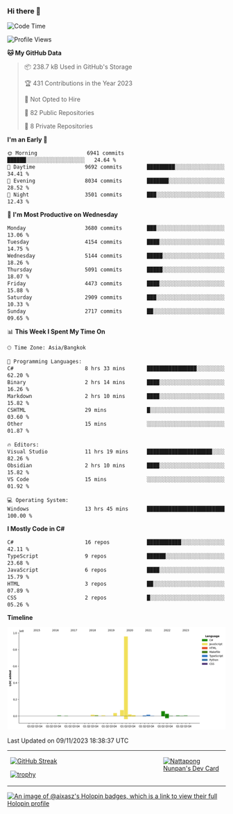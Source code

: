 ### Hi there 👋

<!--START_SECTION:waka-->
![Code Time](http://img.shields.io/badge/Code%20Time-1%2C232%20hrs%2043%20mins-blue)

![Profile Views](http://img.shields.io/badge/Profile%20Views-0-blue)

**🐱 My GitHub Data** 

> 📦 238.7 kB Used in GitHub's Storage 
 > 
> 🏆 431 Contributions in the Year 2023
 > 
> 🚫 Not Opted to Hire
 > 
> 📜 82 Public Repositories 
 > 
> 🔑 8 Private Repositories 
 > 
**I'm an Early 🐤** 

```text
🌞 Morning                6941 commits        ██████░░░░░░░░░░░░░░░░░░░   24.64 % 
🌆 Daytime                9692 commits        █████████░░░░░░░░░░░░░░░░   34.41 % 
🌃 Evening                8034 commits        ███████░░░░░░░░░░░░░░░░░░   28.52 % 
🌙 Night                  3501 commits        ███░░░░░░░░░░░░░░░░░░░░░░   12.43 % 
```
📅 **I'm Most Productive on Wednesday** 

```text
Monday                   3680 commits        ███░░░░░░░░░░░░░░░░░░░░░░   13.06 % 
Tuesday                  4154 commits        ████░░░░░░░░░░░░░░░░░░░░░   14.75 % 
Wednesday                5144 commits        █████░░░░░░░░░░░░░░░░░░░░   18.26 % 
Thursday                 5091 commits        █████░░░░░░░░░░░░░░░░░░░░   18.07 % 
Friday                   4473 commits        ████░░░░░░░░░░░░░░░░░░░░░   15.88 % 
Saturday                 2909 commits        ███░░░░░░░░░░░░░░░░░░░░░░   10.33 % 
Sunday                   2717 commits        ██░░░░░░░░░░░░░░░░░░░░░░░   09.65 % 
```


📊 **This Week I Spent My Time On** 

```text
🕑︎ Time Zone: Asia/Bangkok

💬 Programming Languages: 
C#                       8 hrs 33 mins       ████████████████░░░░░░░░░   62.20 % 
Binary                   2 hrs 14 mins       ████░░░░░░░░░░░░░░░░░░░░░   16.26 % 
Markdown                 2 hrs 10 mins       ████░░░░░░░░░░░░░░░░░░░░░   15.82 % 
CSHTML                   29 mins             █░░░░░░░░░░░░░░░░░░░░░░░░   03.60 % 
Other                    15 mins             ░░░░░░░░░░░░░░░░░░░░░░░░░   01.87 % 

🔥 Editors: 
Visual Studio            11 hrs 19 mins      █████████████████████░░░░   82.26 % 
Obsidian                 2 hrs 10 mins       ████░░░░░░░░░░░░░░░░░░░░░   15.82 % 
VS Code                  15 mins             ░░░░░░░░░░░░░░░░░░░░░░░░░   01.92 % 

💻 Operating System: 
Windows                  13 hrs 45 mins      █████████████████████████   100.00 % 
```

**I Mostly Code in C#** 

```text
C#                       16 repos            ███████████░░░░░░░░░░░░░░   42.11 % 
TypeScript               9 repos             ██████░░░░░░░░░░░░░░░░░░░   23.68 % 
JavaScript               6 repos             ████░░░░░░░░░░░░░░░░░░░░░   15.79 % 
HTML                     3 repos             ██░░░░░░░░░░░░░░░░░░░░░░░   07.89 % 
CSS                      2 repos             █░░░░░░░░░░░░░░░░░░░░░░░░   05.26 % 
```



**Timeline**

![Lines of Code chart](https://raw.githubusercontent.com/aixasz/aixasz/main/assets/bar_graph.png)


 Last Updated on 09/11/2023 18:38:37 UTC
<!--END_SECTION:waka-->

<table>
<tr>
<td width="70%" valign="top">
 
 [![GitHub Streak](http://github-readme-streak-stats.herokuapp.com?user=aixasz&theme=github-dark&hide_border=true&date_format=%5BY%20%5DM%20j)](https://git.io/streak-stats)

 [![trophy](https://github-profile-trophy.vercel.app/?username=aixasz&theme=onedark)](https://github.com/ryo-ma/github-profile-trophy)
 </td>
<td width="30%" valign="top">
 
<a href="https://app.daily.dev/aixasz"><img src="https://api.daily.dev/devcards/403207936e6547c9a85ea449e9f3abe8.png?r=re8" alt="Nattapong Nunpan's Dev Card"/></a>

 </td>
</tr>
</table>

[![An image of @aixasz's Holopin badges, which is a link to view their full Holopin profile](https://holopin.me/aixasz)](https://holopin.io/@aixasz)
 
